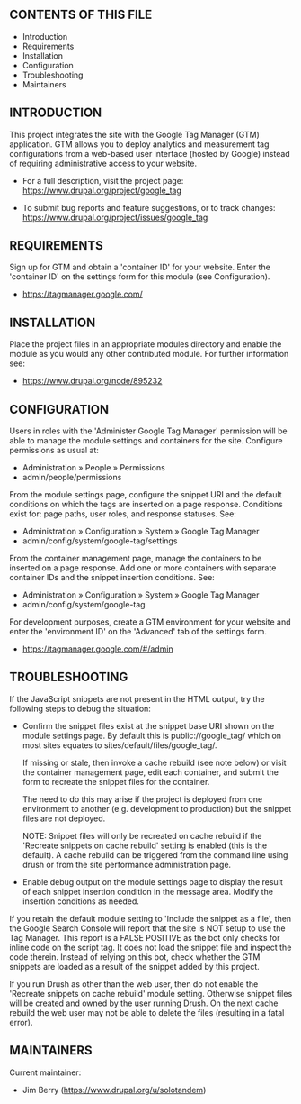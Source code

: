 ## CONTENTS OF THIS FILE

 * Introduction
 * Requirements
 * Installation
 * Configuration
 * Troubleshooting
 * Maintainers

## INTRODUCTION

This project integrates the site with the Google Tag Manager (GTM) application.
GTM allows you to deploy analytics and measurement tag configurations from a
web-based user interface (hosted by Google) instead of requiring administrative
access to your website.

 * For a full description, visit the project page:  
   https://www.drupal.org/project/google_tag

 * To submit bug reports and feature suggestions, or to track changes:  
   https://www.drupal.org/project/issues/google_tag

## REQUIREMENTS

Sign up for GTM and obtain a 'container ID' for your website. Enter the  
'container ID' on the settings form for this module (see Configuration).

 * https://tagmanager.google.com/

## INSTALLATION

Place the project files in an appropriate modules directory and enable the
module as you would any other contributed module. For further information see:

 * https://www.drupal.org/node/895232

## CONFIGURATION

Users in roles with the 'Administer Google Tag Manager' permission will be able
to manage the module settings and containers for the site. Configure permissions
as usual at:

 * Administration » People » Permissions  
 * admin/people/permissions

From the module settings page, configure the snippet URI and the default
conditions on which the tags are inserted on a page response. Conditions exist
for: page paths, user roles, and response statuses. See:

 * Administration » Configuration » System » Google Tag Manager  
 * admin/config/system/google-tag/settings

From the container management page, manage the containers to be inserted on a
page response. Add one or more containers with separate container IDs and the
snippet insertion conditions. See:

 * Administration » Configuration » System » Google Tag Manager  
 * admin/config/system/google-tag

For development purposes, create a GTM environment for your website and enter
the 'environment ID' on the 'Advanced' tab of the settings form.

 * https://tagmanager.google.com/#/admin

## TROUBLESHOOTING

If the JavaScript snippets are not present in the HTML output, try the following
steps to debug the situation:

 * Confirm the snippet files exist at the snippet base URI shown on the module
   settings page. By default this is public://google_tag/ which on most sites
   equates to sites/default/files/google_tag/.

   If missing or stale, then invoke a cache rebuild (see note below) or visit
   the container management page, edit each container, and submit the form to
   recreate the snippet files for the container.

   The need to do this may arise if the project is deployed from one environment
   to another (e.g. development to production) but the snippet files are not
   deployed.

   NOTE: Snippet files will only be recreated on cache rebuild if the 'Recreate
   snippets on cache rebuild' setting is enabled (this is the default). A cache
   rebuild can be triggered from the command line using drush or from the site
   performance administration page.

 * Enable debug output on the module settings page to display the result of each
   snippet insertion condition in the message area. Modify the insertion
   conditions as needed.

If you retain the default module setting to 'Include the snippet as a file',
then the Google Search Console will report that the site is NOT setup to use the
Tag Manager. This report is a FALSE POSITIVE as the bot only checks for inline
code on the script tag. It does not load the snippet file and inspect the code
therein. Instead of relying on this bot, check whether the GTM snippets are
loaded as a result of the snippet added by this project.

If you run Drush as other than the web user, then do not enable the 'Recreate
snippets on cache rebuild' module setting. Otherwise snippet files will be
created and owned by the user running Drush. On the next cache rebuild the web
user may not be able to delete the files (resulting in a fatal error).

## MAINTAINERS

Current maintainer:

 * Jim Berry (https://www.drupal.org/u/solotandem)
